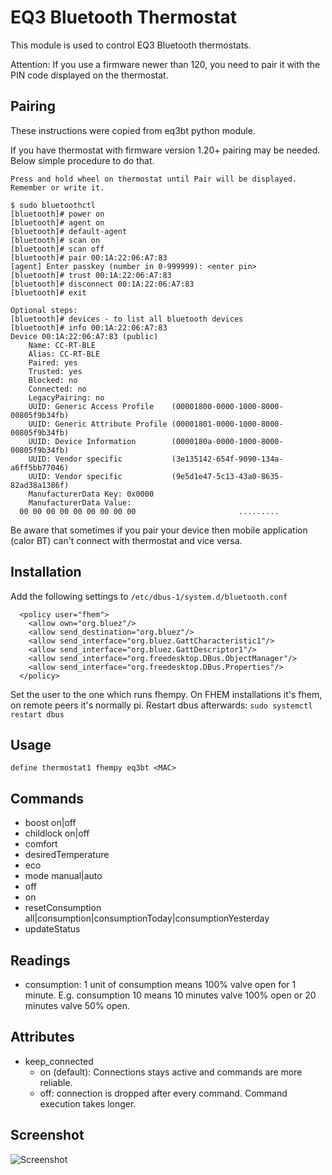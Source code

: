 
# EQ3 Bluetooth Thermostat
This module is used to control EQ3 Bluetooth thermostats.

Attention: If you use a firmware newer than 120, you need to pair it with the PIN code displayed on the thermostat.

## Pairing

These instructions were copied from eq3bt python module.

If you have thermostat with firmware version 1.20+ pairing may be needed. Below simple procedure to do that.

```
Press and hold wheel on thermostat until Pair will be displayed. Remember or write it.

$ sudo bluetoothctl
[bluetooth]# power on
[bluetooth]# agent on
[bluetooth]# default-agent
[bluetooth]# scan on
[bluetooth]# scan off
[bluetooth]# pair 00:1A:22:06:A7:83
[agent] Enter passkey (number in 0-999999): <enter pin>
[bluetooth]# trust 00:1A:22:06:A7:83
[bluetooth]# disconnect 00:1A:22:06:A7:83
[bluetooth]# exit

Optional steps:
[bluetooth]# devices - to list all bluetooth devices
[bluetooth]# info 00:1A:22:06:A7:83
Device 00:1A:22:06:A7:83 (public)
	Name: CC-RT-BLE
	Alias: CC-RT-BLE
	Paired: yes
	Trusted: yes
	Blocked: no
	Connected: no
	LegacyPairing: no
	UUID: Generic Access Profile    (00001800-0000-1000-8000-00805f9b34fb)
	UUID: Generic Attribute Profile (00001801-0000-1000-8000-00805f9b34fb)
	UUID: Device Information        (0000180a-0000-1000-8000-00805f9b34fb)
	UUID: Vendor specific           (3e135142-654f-9090-134a-a6ff5bb77046)
	UUID: Vendor specific           (9e5d1e47-5c13-43a0-8635-82ad38a1386f)
	ManufacturerData Key: 0x0000
	ManufacturerData Value:
  00 00 00 00 00 00 00 00 00                       .........
```

Be aware that sometimes if you pair your device then mobile application (calor BT) can't connect with thermostat and vice versa.

## Installation
Add the following settings to `/etc/dbus-1/system.d/bluetooth.conf`
```
  <policy user="fhem">
    <allow own="org.bluez"/>
    <allow send_destination="org.bluez"/>
    <allow send_interface="org.bluez.GattCharacteristic1"/>
    <allow send_interface="org.bluez.GattDescriptor1"/>
    <allow send_interface="org.freedesktop.DBus.ObjectManager"/>
    <allow send_interface="org.freedesktop.DBus.Properties"/>
  </policy>
```
Set the user to the one which runs fhempy. On FHEM installations it's fhem, on remote peers it's normally pi.
Restart dbus afterwards: `sudo systemctl restart dbus`

## Usage
```
define thermostat1 fhempy eq3bt <MAC>
```

## Commands
 - boost on|off
 - childlock on|off
 - comfort
 - desiredTemperature
 - eco
 - mode manual|auto
 - off
 - on
 - resetConsumption all|consumption|consumptionToday|consumptionYesterday
 - updateStatus

## Readings
 - consumption: 1 unit of consumption means 100% valve open for 1 minute. E.g. consumption 10 means 10 minutes valve 100% open or 20 minutes valve 50% open.

## Attributes
 - keep_connected
    - on (default): Connections stays active and commands are more reliable.
    - off: connection is dropped after every command. Command execution takes longer.

## Screenshot
![Screenshot](screenshot.png)